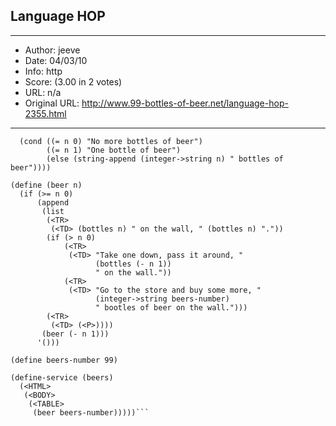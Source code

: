 
## Language HOP ##
---
- Author: jeeve
- Date: 04/03/10
- Info: http
- Score:  (3.00 in 2 votes)
- URL: n/a
- Original URL: http://www.99-bottles-of-beer.net/language-hop-2355.html
---

```(define (bottles n)
  (cond ((= n 0) "No more bottles of beer")
        ((= n 1) "One bottle of beer")
        (else (string-append (integer->string n) " bottles of beer"))))

(define (beer n)
  (if (>= n 0)
      (append
       (list 
        (<TR>
         (<TD> (bottles n) " on the wall, " (bottles n) ".")) 
        (if (> n 0)
            (<TR>
             (<TD> "Take one down, pass it around, " 
                   (bottles (- n 1)) 
                   " on the wall."))
            (<TR>
             (<TD> "Go to the store and buy some more, " 
                   (integer->string beers-number) 
                   " bootles of beer on the wall.")))           
        (<TR> 
         (<TD> (<P>))))
       (beer (- n 1)))
      '()))   

(define beers-number 99)

(define-service (beers)
  (<HTML>
   (<BODY>
    (<TABLE>
     (beer beers-number)))))```